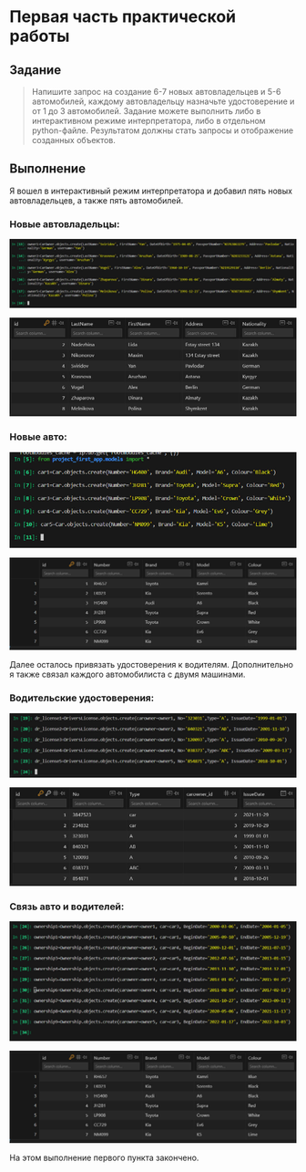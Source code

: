 # Первая часть практической работы
## Задание 

>Напишите запрос на создание 6-7 новых автовладельцев и 5-6 автомобилей, каждому автовладельцу назначьте удостоверение и от 1 до 3 автомобилей. Задание можете выполнить либо в интерактивном режиме интерпретатора, либо в отдельном python-файле. Результатом должны стать запросы и отображение созданных объектов.

## Выполнение

Я вошел в интерактивный режим интерпретатора и добавил пять новых автовладельцев, а также пять автомобилей.

### Новые автовладельцы:

![Добавление новых автовладельцев](pics/1_3.jpg "Добавление новых автовладельцев")

![База данных автовладельцев](pics/1_4.jpg "База данных автовладельцев")

### Новые авто:

![Добавление новых авто](pics/1_1.jpg "Добавление новых авто")

![База данных авто](pics/1_2.jpg "База данных авто")

Далее осталось привязать удостоверения к водителям. Дополнительно я также связал каждого автомобилиста с двумя машинами.

### Водительские удостоверения:

![Привязка удостоверений](pics/1_5.jpg "Привязка удостоверений")

![База данных удостоверений](pics/1_6.jpg "База данных удостоверений")

### Связь авто и водителей:

![Связь авто и водителей](pics/1_7.jpg "Связь авто и водителей")

![База данных связей](pics/1_2.jpg "База данных связей")

На этом выполнение первого пункта закончено. 
